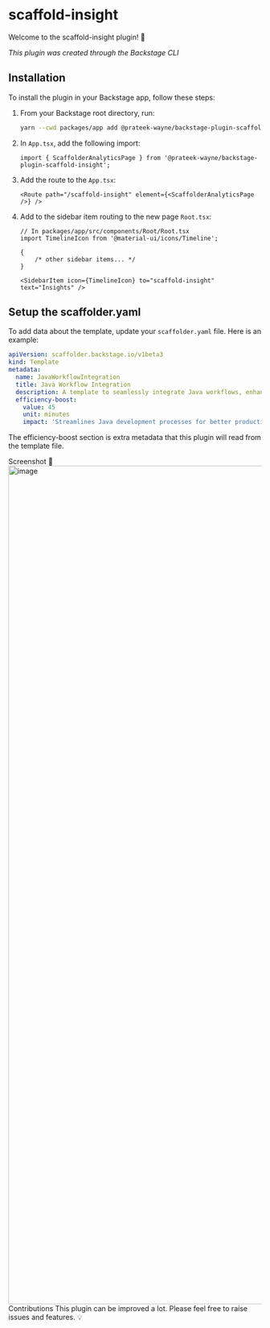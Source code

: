 # scaffold-insight

Welcome to the scaffold-insight plugin! 🚀

_This plugin was created through the Backstage CLI_

## Installation

To install the plugin in your Backstage app, follow these steps:

1. From your Backstage root directory, run:
    ```sh
    yarn --cwd packages/app add @prateek-wayne/backstage-plugin-scaffold-insight
    ```

2. In `App.tsx`, add the following import:
    ```tsx
    import { ScaffolderAnalyticsPage } from '@prateek-wayne/backstage-plugin-scaffold-insight';
    ```

3. Add the route to the `App.tsx`:
    ```tsx
    <Route path="/scaffold-insight" element={<ScaffolderAnalyticsPage />} />
    ```

4. Add to the sidebar item routing to the new page `Root.tsx`:
    ```tsx
    // In packages/app/src/components/Root/Root.tsx
    import TimelineIcon from '@material-ui/icons/Timeline';

    {
        /* other sidebar items... */
    }

    <SidebarItem icon={TimelineIcon} to="scaffold-insight" text="Insights" />

    ```

## Setup the scaffolder.yaml

To add data about the template, update your `scaffolder.yaml` file. Here is an example:

```yaml
apiVersion: scaffolder.backstage.io/v1beta3
kind: Template
metadata:
  name: JavaWorkflowIntegration
  title: Java Workflow Integration
  description: A template to seamlessly integrate Java workflows, enhancing development efficiency and consistency.
  efficiency-boost:
    value: 45
    unit: minutes
    impact: 'Streamlines Java development processes for better productivity'
```

The efficiency-boost section is extra metadata that this plugin will read from the template file.

Screenshot 📸
<img width="1668" alt="image" src="https://github.com/user-attachments/assets/cd69303c-75fb-411a-9f37-319cfc493e6a">
Contributions
This plugin can be improved a lot. Please feel free to raise issues and features. 💡